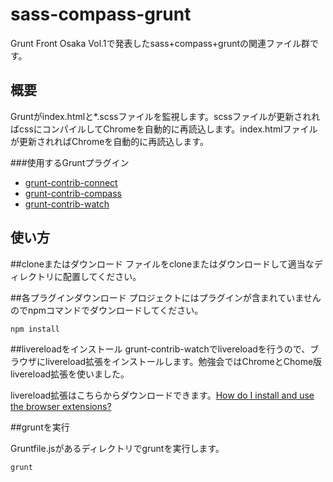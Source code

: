 sass-compass-grunt
=======

Grunt Front Osaka Vol.1で発表したsass+compass+gruntの関連ファイル群です。

概要
-----
Gruntがindex.htmlと*.scssファイルを監視します。scssファイルが更新されればcssにコンパイルしてChromeを自動的に再読込します。index.htmlファイルが更新されればChromeを自動的に再読込します。

###使用するGruntプラグイン
* [grunt-contrib-connect](https://www.npmjs.org/package/grunt-contrib-connect)* [grunt-contrib-compass](https://npmjs.org/package/grunt-contrib-compass)* [grunt-contrib-watch](https://npmjs.org/package/grunt-contrib-watch)


使い方
-----

##cloneまたはダウンロード
ファイルをcloneまたはダウンロードして適当なディレクトリに配置してください。

##各プラグインダウンロード
プロジェクトにはプラグインが含まれていませんのでnpmコマンドでダウンロードしてください。

```
npm install
```


##livereloadをインストール
grunt-contrib-watchでlivereloadを行うので、ブラウザにlivereload拡張をインストールします。勉強会ではChromeとChome版livereload拡張を使いました。

livereload拡張はこちらからダウンロードできます。[How do I install and use the browser extensions?](http://feedback.livereload.com/knowledgebase/articles/86242-how-do-i-install-and-use-the-browser-extensions-)


##gruntを実行

Gruntfile.jsがあるディレクトリでgruntを実行します。

```
grunt
```


